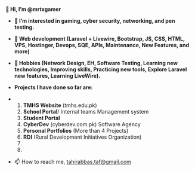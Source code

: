 **👋 Hi, I’m @mrtxgamer**
- **👀 I’m interested in gaming, cyber security, networking, and pen testing.**
- **🌱 Web development (Laravel + Livewire, Bootstrap, JS, CSS, HTML, VPS, Hostinger, Devops, SQE, APIs, Maintenance, New Features, and more)**
- **👀 Hobbies (Network Design, EH, Software Testing, Learning new technologies, Improving skills, Practicing new tools, Explore Laravel new features, Learning LiveWire).**

- **Projects I have done so far are:**
- 1. **TMHS Website** (tmhs.edu.pk)
  2. **School Portal**/ Internal teams Management system
  3. **Student Portal**  
  4. **CyberDev** (cyberdev.com.pk) Software Agency
  5. **Personal Portfolios** (More than 4 Projects) 
  6. **RDI** (Rural Development Initiatives Organization)
  7. 
  8. 
- 📫 How to reach me, tahirabbas.taf@gmail.com

<!---
mrtx99/mrtx99 is a ✨ special ✨ repository because its `README.md` (this file) appears on your GitHub profile.
You can click the Preview link to take a look at your changes.
--->
